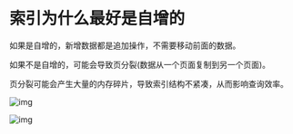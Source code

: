 # 索引为什么最好是自增的

如果是自增的，新增数据都是追加操作，不需要移动前面的数据。



如果不是自增的，可能会导致页分裂(数据从一个页面复制到另一个页面)。

页分裂可能会产生大量的内存碎片，导致索引结构不紧凑，从而影响查询效率。

![img](https://cdn.xiaolincoding.com/gh/xiaolincoder/mysql/%E7%B4%A2%E5%BC%95/%E9%A1%B5%E5%88%86%E8%A3%82.png)

![img](https://cdn.xiaolincoding.com/gh/xiaolincoder/mysql/%E7%B4%A2%E5%BC%95/%E5%BC%80%E8%BE%9F%E6%96%B0%E9%A1%B5.png)